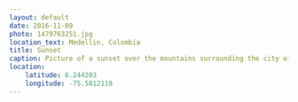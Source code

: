 ```yaml
---
layout: default
date: 2016-11-09
photo: 1479763251.jpg
location_text: Medellin, Colombia
title: Sunset
caption: Picture of a sunset over the mountains surrounding the city of Medellin.
location:
    latitude: 6.244203
    longitude: -75.5812119
---
```

